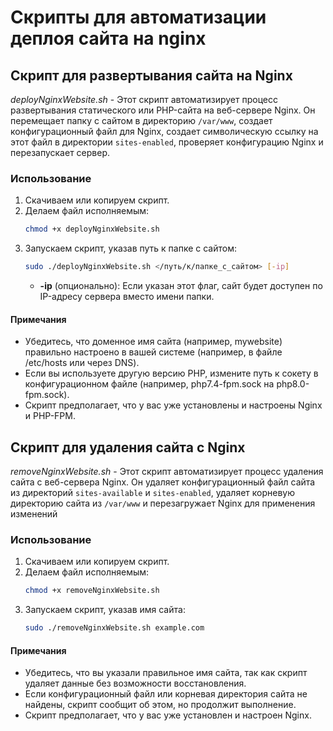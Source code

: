 # Скрипты для автоматизации деплоя сайта на nginx

## Скрипт для развертывания сайта на Nginx
*deployNginxWebsite.sh* - Этот скрипт автоматизирует процесс развертывания статического или PHP-сайта на веб-сервере Nginx. Он перемещает папку с сайтом в директорию `/var/www`, создает конфигурационный файл для Nginx, создает символическую ссылку на этот файл в директории `sites-enabled`, проверяет конфигурацию Nginx и перезапускает сервер.

### Использование
1. Скачиваем или копируем скрипт.
2. Делаем файл исполняемым:
   ```bash
   chmod +x deployNginxWebsite.sh  
3. Запускаем скрипт, указав путь к папке с сайтом:
    ```bash
    sudo ./deployNginxWebsite.sh </путь/к/папке_с_сайтом> [-ip]
    ```
    - **-ip** (опционально): Если указан этот флаг, сайт будет доступен по IP-адресу сервера вместо имени папки.
#### Примечания
- Убедитесь, что доменное имя сайта (например, mywebsite) правильно настроено в вашей системе (например, в файле /etc/hosts или через DNS).
- Если вы используете другую версию PHP, измените путь к сокету в конфигурационном файле (например, php7.4-fpm.sock на php8.0-fpm.sock).
- Скрипт предполагает, что у вас уже установлены и настроены Nginx и PHP-FPM.

## Скрипт для удаления сайта с Nginx
*removeNginxWebsite.sh* - Этот скрипт автоматизирует процесс удаления сайта с веб-сервера Nginx. Он удаляет конфигурационный файл сайта из директорий `sites-available` и `sites-enabled`, удаляет корневую директорию сайта из `/var/www` и перезагружает Nginx для применения изменений

### Использование
1. Скачиваем или копируем скрипт.
2. Делаем файл исполняемым:
   ```bash
   chmod +x removeNginxWebsite.sh
3. Запускаем скрипт, указав имя сайта:
    ```bash
    sudo ./removeNginxWebsite.sh example.com
#### Примечания
- Убедитесь, что вы указали правильное имя сайта, так как скрипт удаляет данные без возможности восстановления.
- Если конфигурационный файл или корневая директория сайта не найдены, скрипт сообщит об этом, но продолжит выполнение.
- Скрипт предполагает, что у вас уже установлен и настроен Nginx.
